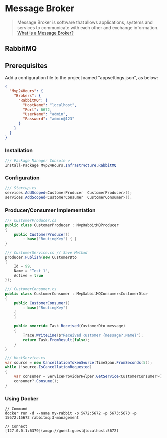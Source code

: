 # Message Broker
> Message Broker is software that allows applications, systems and services to communicate with each other and exchange information. [What is a Message Broker?](https://medium.com/@bookgrahms/o-que-%C3%A9-um-corretor-de-mensagens-message-broker-c9fbe219443b)

## RabbitMQ

## Prerequisites
Add a configuration file to the project named "appsettings.json", as below:
```json
{
  "Mvp24Hours": {
    "Brokers": {
      "RabbitMQ": {
        "HostName": "localhost",
        "Port": 6672,
        "UserName": "admin",
        "Password": "admin@123"
      }
    }
  }
}

```

### Installation
```csharp
/// Package Manager Console >
Install-Package Mvp24Hours.Infrastructure.RabbitMQ
```

### Configuration
```csharp
/// Startup.cs
services.AddScoped<CustomerProducer, CustomerProducer>();
services.AddScoped<CustomerConsumer, CustomerConsumer>();

```

### Producer/Consumer Implementation

```csharp
/// CustomerProducer.cs
public class CustomerProducer : MvpRabbitMQProducer
{
    public CustomerProducer()
        : base("RoutingKey") { }
}

/// CustomerService.cs // Save Method
producer.Publish(new CustomerDto
{
    Id = 99,
    Name = "Test 1",
    Active = true
});

/// CustomerConsumer.cs
public class CustomerConsumer : MvpRabbitMQConsumer<CustomerDto>
{
    public CustomerConsumer()
        : base("RoutingKey")
    {
    }

    public override Task Received(CustomerDto message)
    {
        Trace.WriteLine($"Received customer {message?.Name}");
        return Task.FromResult(false);
    }
} 

/// HostService.cs
var source = new CancellationTokenSource(TimeSpan.FromSeconds(5));
while (!source.IsCancellationRequested)
{
    var consumer = ServiceProviderHelper.GetService<CustomerConsumer>();
    consumer?.Consume();
}

```

### Using Docker
```
// Command
docker run -d --name my-rabbit -p 5672:5672 -p 5673:5673 -p 15672:15672 rabbitmq:3-management

// Connect
[127.0.0.1:6379](amqp://guest:guest@localhost:5672)

```

